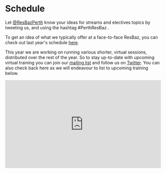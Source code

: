 # Schedule

Let [@ResBazPerth](https://twitter.com/ResBazPerth) know your ideas for streams and electives topics by tweeting us, and using the hashtag #PerthResBaz .

To get an idea of what we typically offer at a face-to-face ResBaz, you can check out last year's schedule [here](https://resbaz.github.io/resbaz2019/perth/#schedule).

This year we are working on running various shorter, virtual sessions, distributed over the rest of the year.
So to stay up-to-date with upcoming virtual training you can join our [mailing list](https://forms.gle/2eXLRw4qnHQkXjB49) and follow us on [Twitter](https://twitter.com/ResBazPerth). You can also check back here as we will endeavour to list to upcoming training below.

<div style="position:relative;padding-top:56.25%;">
<iframe src="https://docs.google.com/spreadsheets/d/e/2PACX-1vQOPybTHuMUqcpr7tZvzm6QPt6jS6ObCV57xSE2LUH1awDkFtMCyX_QDN81KT8BoBfFsDSR5Kx2mpM5/pubhtml?gid=0&amp;single=true&amp;widget=true&amp;headers=false" frameborder="0" allowfullscreen
    style="position:absolute;top:0;left:0;width:100%;height:100%;"></iframe>
</div>
